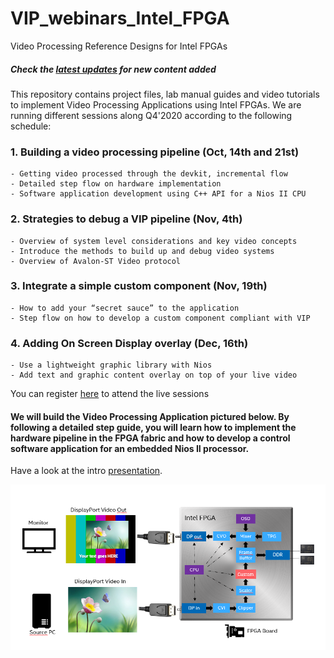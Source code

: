# VIP_webinars_Intel_FPGA
Video Processing Reference Designs for Intel FPGAs

##### Check the [latest updates](https://github.com/perezfra/VIP_webinars_Intel_FPGA/blob/main/Latest_updates.md) for new content added

This repository contains project files, lab manual guides and video tutorials to implement Video Processing Applications using Intel FPGAs.
We are running different sessions along Q4'2020 according to the following schedule:

### 1.  Building a video processing pipeline (Oct, 14th and 21st)
    - Getting video processed through the devkit, incremental flow
    - Detailed step flow on hardware implementation
    - Software application development using C++ API for a Nios II CPU    

### 2.  Strategies to debug a VIP pipeline (Nov, 4th)
    - Overview of system level considerations and key video concepts
    - Introduce the methods to build up and debug video systems
    - Overview of Avalon-ST Video protocol  

### 3.  Integrate a simple custom component (Nov, 19th)        
    - How to add your “secret sauce” to the application
    - Step flow on how to develop a custom component compliant with VIP

### 4.  Adding On Screen Display overlay (Dec, 16th)
    - Use a lightweight graphic library with Nios 
    - Add text and graphic content overlay on top of your live video

You can register [here](https://webinar.intel.com/PSGVideoIPWebQ420-REG) to attend the live sessions

#### We will build the Video Processing Application pictured below. By following a detailed step guide, you will learn how to implement the hardware pipeline in the FPGA fabric and how to develop a control software application for an embedded Nios II processor.

Have a look at the intro [presentation](https://github.com/perezfra/VIP_webinars_Intel_FPGA/blob/main/VIP_webinars_intro.pdf).

<img src="https://github.com/perezfra/VIP_webinars_Intel_FPGA/blob/main/VIP_webinars_application.png">

